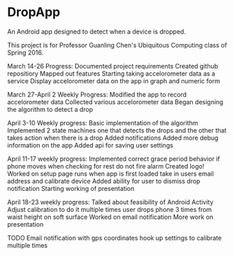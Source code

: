 # DropApp
An Android app designed to detect when a device is dropped.

This project is for Professor Guanling Chen's Ubiquitous Computing class of Spring 2016.

March 14-26 Progress:
  Documented project requirements
  Created github repositiory
  Mapped out features
  Starting taking accelorometer data as a service
  Display accelorometer data on the app in graph and numeric form
  
March 27-April 2 Weekly Progress:
  Modified the app to record accelorometer data
  Collected various accelorometer data
  Began designing the algorithm to detect a drop

April 3-10 Weekly progress:
  Basic implementation of the algorithm
    Implemented 2 state machines
      one that detects the drops and the other that takes action when there is a drop
  Added notifications
  Added more debug information on the app 
  Added api for saving user settings

April 11-17 weekly progress:
  Implemented correct grace period behavior
    if phone moves when checking for rest do not fire alarm
  Created logo!
  Worked on setup page
    runs when app is first loaded
      take in users email address and calibrate device
  Added ability for user to dismiss drop notification
  Starting working of presentation

April 18-23 weekly progress:
  Talked about feasibility of Android Activity
  Adjust calibration to do it multiple times
    user drops phone 3 times from waist height on soft surface
  Worked on email notification
  More work on presentation
  
  
  TODO
    Email notification with gps coordinates
    hook up settings to calibrate multiple times
  
